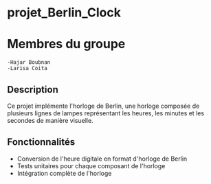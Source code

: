 # projet_Berlin_Clock

# Membres du groupe
    -Hajar Boubnan
    -Larisa Coita
    
## Description
Ce projet implémente l'horloge de Berlin, une horloge composée de plusieurs lignes de lampes représentant les heures, les minutes et les secondes de manière visuelle.

## Fonctionnalités
- Conversion de l'heure digitale en format d'horloge de Berlin
- Tests unitaires pour chaque composant de l'horloge
- Intégration complète de l'horloge
